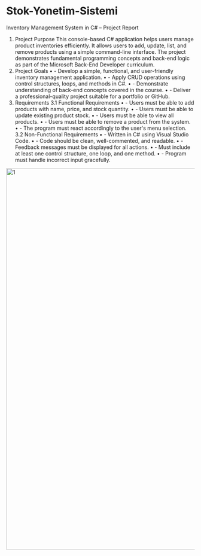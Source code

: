 # Stok-Yonetim-Sistemi
Inventory Management System in C# – Project Report
1. Project Purpose
This console-based C# application helps users manage product inventories efficiently. It allows users to add, update, list, and remove products using a simple command-line interface. The project demonstrates fundamental programming concepts and back-end logic as part of the Microsoft Back-End Developer curriculum.
2. Project Goals
•	- Develop a simple, functional, and user-friendly inventory management application.
•	- Apply CRUD operations using control structures, loops, and methods in C#.
•	- Demonstrate understanding of back-end concepts covered in the course.
•	- Deliver a professional-quality project suitable for a portfolio or GitHub.
3. Requirements
3.1 Functional Requirements
•	- Users must be able to add products with name, price, and stock quantity.
•	- Users must be able to update existing product stock.
•	- Users must be able to view all products.
•	- Users must be able to remove a product from the system.
•	- The program must react accordingly to the user's menu selection.
3.2 Non-Functional Requirements
•	- Written in C# using Visual Studio Code.
•	- Code should be clean, well-commented, and readable.
•	- Feedback messages must be displayed for all actions.
•	- Must include at least one control structure, one loop, and one method.
•	- Program must handle incorrect input gracefully.

<img width="1908" height="1021" alt="1" src="https://github.com/user-attachments/assets/cf1eadb4-ec01-478e-a533-4d2e36971bb9" />
